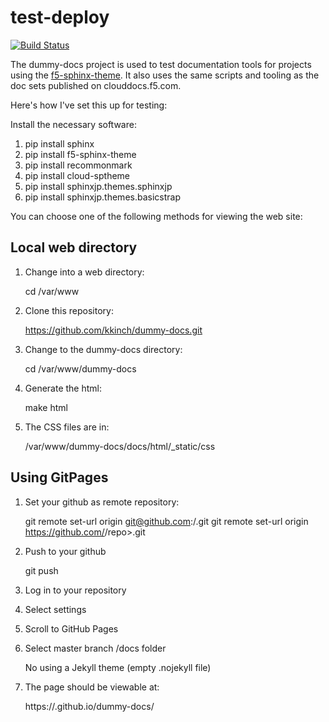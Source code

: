 # test-deploy

[![Build Status](https://travis-ci.org/jputrino/test-deploy.svg?branch=master)](https://travis-ci.org/jputrino/test-deploy)

The dummy-docs project is used to test documentation tools for projects using the [f5-sphinx-theme](https://github.com/f5devcentral/f5-sphinx-theme). It also uses the same scripts and tooling as the doc sets published on clouddocs.f5.com.

Here's how I've set this up for testing:

Install the necessary software:

1. pip install sphinx
2. pip install f5-sphinx-theme
3. pip install recommonmark 
4. pip install cloud-sptheme
5. pip install sphinxjp.themes.sphinxjp
6. pip install sphinxjp.themes.basicstrap

You can choose one of the following methods for viewing the web site:

Local web directory
-------------------

1. Change into a web directory:

   cd /var/www

2. Clone this repository:

   https://github.com/kkinch/dummy-docs.git

3. Change to the dummy-docs directory:

   cd /var/www/dummy-docs

4. Generate the html:

   make html

5. The CSS files are in:

   /var/www/dummy-docs/docs/html/_static/css

Using GitPages
--------------

1. Set your github as remote repository:

   git remote set-url origin git@github.com:<username>/<repo>.git
   git remote set-url origin https://github.com/<username>/repo>.git

2. Push to your github

   git push
3. Log in to your repository
4. Select settings
4. Scroll to GitHub Pages
5. Select master branch /docs folder

   No using a Jekyll theme (empty .nojekyll file)

6. The page should be viewable at:

   https://<username>.github.io/dummy-docs/




